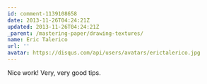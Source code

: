 ```yaml
---
id: comment-1139108658
date: 2013-11-26T04:24:21Z
updated: 2013-11-26T04:24:21Z
_parent: /mastering-paper/drawing-textures/
name: Eric Talerico
url: ''
avatar: https://disqus.com/api/users/avatars/erictalerico.jpg
---
```


Nice work! Very, very good tips.
